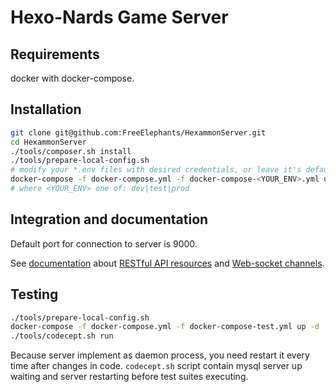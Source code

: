 # Hexo-Nards Game Server

## Requirements

docker with docker-compose. 

## Installation

```bash
git clone git@github.com:FreeElephants/HexammonServer.git
cd HexammonServer
./tools/composer.sh install
./tools/prepare-local-config.sh 
# modify your *.env files with desired credentials, or leave it's default
docker-compose -f docker-compose.yml -f docker-compose-<YOUR_ENV>.yml up -d
# where <YOUR_ENV> one of: dev|test|prod
```

## Integration and documentation

Default port for connection to server is 9000. 

See [documentation](./docs/INDEX.md) about [RESTful API resources](./docs/api/v1/INDEX.md) and [Web-socket channels](./docs/wss/v1/INDEX.md).  

## Testing

```bash
./tools/prepare-local-config.sh
docker-compose -f docker-compose.yml -f docker-compose-test.yml up -d
./tools/codecept.sh run
```
Because server implement as daemon process, you need restart it every time after changes in code. `codecept.sh` script contain mysql server up waiting and server restarting before test suites executing. 
